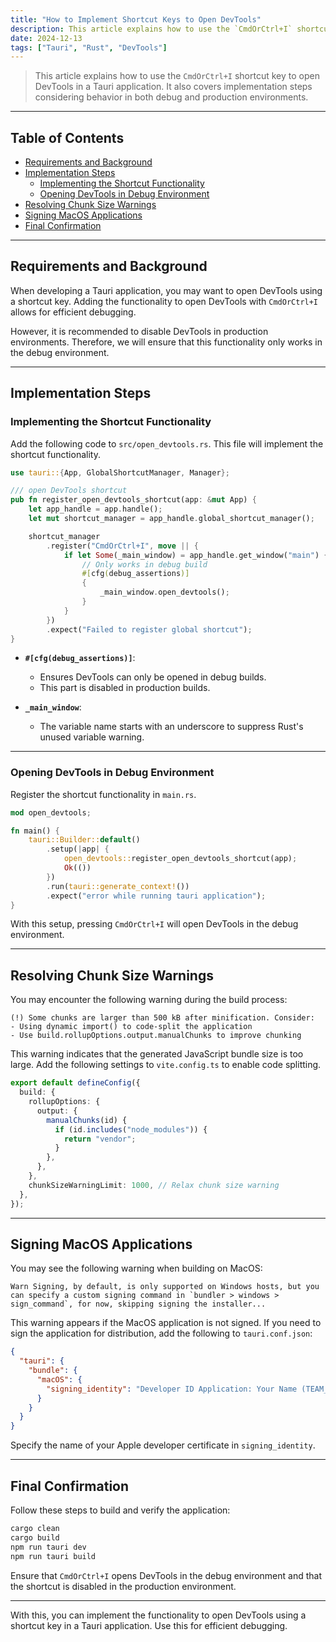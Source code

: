 ```yaml
---
title: "How to Implement Shortcut Keys to Open DevTools"
description: This article explains how to use the `CmdOrCtrl+I` shortcut key to open DevTools in a Tauri application. It also covers implementation steps considering behavior in both debug and production environments.
date: 2024-12-13
tags: ["Tauri", "Rust", "DevTools"]
---
```


> This article explains how to use the `CmdOrCtrl+I` shortcut key to open DevTools in a Tauri application. It also covers implementation steps considering behavior in both debug and production environments.

---

## Table of Contents

- [Requirements and Background](#requirements-and-background)
- [Implementation Steps](#implementation-steps)
  - [Implementing the Shortcut Functionality](#implementing-the-shortcut-functionality)
  - [Opening DevTools in Debug Environment](#opening-devtools-in-debug-environment)
- [Resolving Chunk Size Warnings](#resolving-chunk-size-warnings)
- [Signing MacOS Applications](#signing-macos-applications)
- [Final Confirmation](#final-confirmation)

---

## Requirements and Background

When developing a Tauri application, you may want to open DevTools using a shortcut key. Adding the functionality to open DevTools with `CmdOrCtrl+I` allows for efficient debugging.

However, it is recommended to disable DevTools in production environments. Therefore, we will ensure that this functionality only works in the debug environment.

---

## Implementation Steps

### Implementing the Shortcut Functionality

Add the following code to `src/open_devtools.rs`. This file will implement the shortcut functionality.

```rust
use tauri::{App, GlobalShortcutManager, Manager};

/// open DevTools shortcut
pub fn register_open_devtools_shortcut(app: &mut App) {
    let app_handle = app.handle();
    let mut shortcut_manager = app_handle.global_shortcut_manager();

    shortcut_manager
        .register("CmdOrCtrl+I", move || {
            if let Some(_main_window) = app_handle.get_window("main") {
                // Only works in debug build
                #[cfg(debug_assertions)]
                {
                    _main_window.open_devtools();
                }
            }
        })
        .expect("Failed to register global shortcut");
}
```

- **`#[cfg(debug_assertions)]`**:

  - Ensures DevTools can only be opened in debug builds.
  - This part is disabled in production builds.

- **`_main_window`**:
  - The variable name starts with an underscore to suppress Rust's unused variable warning.

---

### Opening DevTools in Debug Environment

Register the shortcut functionality in `main.rs`.

```rust
mod open_devtools;

fn main() {
    tauri::Builder::default()
        .setup(|app| {
            open_devtools::register_open_devtools_shortcut(app);
            Ok(())
        })
        .run(tauri::generate_context!())
        .expect("error while running tauri application");
}
```

With this setup, pressing `CmdOrCtrl+I` will open DevTools in the debug environment.

---

## Resolving Chunk Size Warnings

You may encounter the following warning during the build process:

```
(!) Some chunks are larger than 500 kB after minification. Consider:
- Using dynamic import() to code-split the application
- Use build.rollupOptions.output.manualChunks to improve chunking
```

This warning indicates that the generated JavaScript bundle size is too large. Add the following settings to `vite.config.ts` to enable code splitting.

```ts
export default defineConfig({
  build: {
    rollupOptions: {
      output: {
        manualChunks(id) {
          if (id.includes("node_modules")) {
            return "vendor";
          }
        },
      },
    },
    chunkSizeWarningLimit: 1000, // Relax chunk size warning
  },
});
```

---

## Signing MacOS Applications

You may see the following warning when building on MacOS:

```
Warn Signing, by default, is only supported on Windows hosts, but you can specify a custom signing command in `bundler > windows > sign_command`, for now, skipping signing the installer...
```

This warning appears if the MacOS application is not signed. If you need to sign the application for distribution, add the following to `tauri.conf.json`:

```json
{
  "tauri": {
    "bundle": {
      "macOS": {
        "signing_identity": "Developer ID Application: Your Name (TEAM_ID)"
      }
    }
  }
}
```

Specify the name of your Apple developer certificate in `signing_identity`.

---

## Final Confirmation

Follow these steps to build and verify the application:

```bash
cargo clean
cargo build
npm run tauri dev
npm run tauri build
```

Ensure that `CmdOrCtrl+I` opens DevTools in the debug environment and that the shortcut is disabled in the production environment.

---

With this, you can implement the functionality to open DevTools using a shortcut key in a Tauri application. Use this for efficient debugging.
